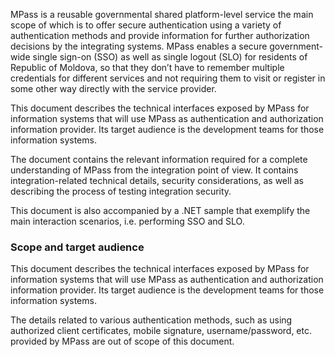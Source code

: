 MPass is a reusable governmental shared platform-level service the main scope of which is to offer secure authentication using a variety of authentication methods and provide information for further authorization decisions by the integrating systems. MPass enables a secure government-wide single sign-on (SSO) as well as single logout (SLO) for residents of Republic of Moldova, so that they don’t have to remember multiple credentials for different services and not requiring them to visit or register in some other way directly with the service provider.

This document describes the technical interfaces exposed by MPass for information systems that will use MPass as authentication and authorization information provider. Its target audience is the development teams for those information systems.

The document contains the relevant information required for a complete understanding of MPass from the integration point of view. It contains integration-related technical details, security considerations, as well as describing the process of testing integration security.

This document is also accompanied by a .NET sample that exemplify the main interaction scenarios, i.e. performing SSO and SLO.

### Scope and target audience

This document describes the technical interfaces exposed by MPass for information systems that will use MPass as authentication and authorization information provider. Its target audience is the development teams for those information systems.

The details related to various authentication methods, such as using authorized client certificates, mobile signature, username/password, etc. provided by MPass are out of scope of this document.
